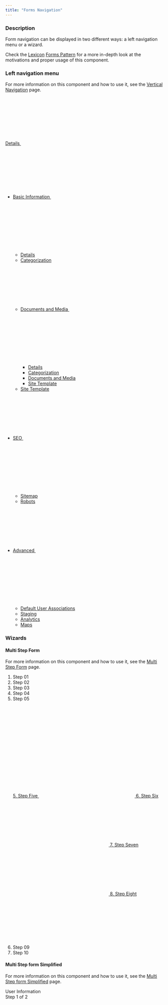 ```yaml
---
title: "Forms Navigation"
---
```


### Description

Form navigation can be displayed in two different ways: a left navigation menu or a wizard.

<div class="alert alert-info">Check the <a href="https://liferay.design/lexicon">Lexicon</a> <a href="https://liferay.design/lexicon/core-components/forms/forms-navigation/">Forms Pattern</a> for a more in-depth look at the motivations and proper usage of this component.</div>

### Left navigation menu

For more information on this component and how to use it, see the [Vertical Navigation](/docs/components/navigation/vertical-navigation.html) page.

<div class="sheet">
	<div class="form-group">
		<nav class="menubar menubar-transparent menubar-vertical-expand-lg">
			<a aria-controls="menubarVerticalLgCollapse01" aria-expanded="false" class="menubar-toggler" data-toggle="collapse" href="#menubarVerticalLgCollapse01" role="button">
				Details
				<svg class="lexicon-icon lexicon-icon-caret-bottom" focusable="false" role="presentation">
					<use href="/images/icons/icons.svg#caret-bottom" />
				</svg>
			</a>
			<div class="collapse menubar-collapse" id="menubarVerticalLgCollapse01">
				<ul class="nav nav-nested">
					<li class="nav-item">
						<a aria-controls="menubarVerticalLgNestedCollapse01" aria-expanded="true" class="collapse-icon nav-link" data-toggle="collapse" href="#menubarVerticalLgNestedCollapse01" role="button">
							Basic Information
							<span class="collapse-icon-closed">
								<svg class="lexicon-icon lexicon-icon-caret-right" focusable="false" role="presentation">
									<use href="/images/icons/icons.svg#caret-right" />
								</svg>
							</span>
							<span class="collapse-icon-open">
								<svg class="lexicon-icon lexicon-icon-caret-bottom" focusable="false" role="presentation">
									<use href="/images/icons/icons.svg#caret-bottom" />
								</svg>
							</span>
						</a>
						<div class="collapse show" id="menubarVerticalLgNestedCollapse01">
							<ul class="nav nav-stacked">
								<li class="nav-item"><a class="active nav-link" href="#1">Details</a></li>
								<li class="nav-item"><a class="nav-link" href="#1">Categorization</a></li>
								<li class="nav-item">
									<a aria-controls="menubarVerticalLgNestedCollapse02" aria-expanded="false" class="collapsed collapse-icon nav-link" data-toggle="collapse" href="#menubarVerticalLgNestedCollapse02" role="button">
										Documents and Media
										<span class="collapse-icon-closed">
											<svg class="lexicon-icon lexicon-icon-caret-right" focusable="false" role="presentation">
												<use href="/images/icons/icons.svg#caret-right" />
											</svg>
										</span>
										<span class="collapse-icon-open">
											<svg class="lexicon-icon lexicon-icon-caret-bottom" focusable="false" role="presentation">
												<use href="/images/icons/icons.svg#caret-bottom" />
											</svg>
										</span>
									</a>
									<div class="collapse" id="menubarVerticalLgNestedCollapse02">
										<ul class="nav nav-stacked">
											<li class="nav-item"><a class="nav-link" href="#1">Details</a></li>
											<li class="nav-item"><a class="nav-link" href="#1">Categorization</a></li>
											<li class="nav-item"><a class="nav-link" href="#1">Documents and Media</a></li>
											<li class="nav-item"><a class="nav-link" href="#1">Site Template</a></li>
										</ul>
									</div>
								</li>
								<li class="nav-item"><a class="nav-link" href="#1">Site Template</a></li>
							</ul>
						</div>
					</li>
					<li class="nav-item">
						<a aria-controls="menubarVerticalLgNestedCollapse03" aria-expanded="false" class="collapsed collapse-icon nav-link" data-toggle="collapse" href="#menubarVerticalLgNestedCollapse03" role="button">
							SEO
							<span class="collapse-icon-closed">
								<svg class="lexicon-icon lexicon-icon-caret-right" focusable="false" role="presentation">
									<use href="/images/icons/icons.svg#caret-right" />
								</svg>
							</span>
							<span class="collapse-icon-open">
								<svg class="lexicon-icon lexicon-icon-caret-bottom" focusable="false" role="presentation">
									<use href="/images/icons/icons.svg#caret-bottom" />
								</svg>
							</span>
						</a>
						<div class="collapse" id="menubarVerticalLgNestedCollapse03">
							<ul class="nav nav-stacked">
								<li class="nav-item"><a class="nav-link" href="#1">Sitemap</a></li>
								<li class="nav-item"><a class="nav-link" href="#1">Robots</a></li>
							</ul>
						</div>
					</li>
					<li class="nav-item">
						<a aria-controls="menubarVerticalLgNestedCollapse04" aria-expanded="false" class="collapsed collapse-icon nav-link" data-toggle="collapse" href="#menubarVerticalLgNestedCollapse04" role="button">
							Advanced
							<span class="collapse-icon-closed">
								<svg class="lexicon-icon lexicon-icon-caret-right" focusable="false" role="presentation">
									<use href="/images/icons/icons.svg#caret-right" />
								</svg>
							</span>
							<span class="collapse-icon-open">
								<svg class="lexicon-icon lexicon-icon-caret-bottom" focusable="false" role="presentation">
									<use href="/images/icons/icons.svg#caret-bottom" />
								</svg>
							</span>
						</a>
						<div class="collapse" id="menubarVerticalLgNestedCollapse04">
							<ul class="nav nav-stacked">
								<li class="nav-item"><a class="nav-link" href="#1">Default User Associations</a></li>
								<li class="nav-item"><a class="nav-link" href="#1">Staging</a></li>
								<li class="nav-item"><a class="nav-link" href="#1">Analytics</a></li>
								<li class="nav-item"><a class="nav-link" href="#1">Maps</a></li>
							</ul>
						</div>
					</li>
				</ul>
			</div>
		</nav>
	</div>
</div>



>

### Wizards

#### Multi Step Form

For more information on this component and how to use it, see the [Multi Step Form](/docs/components/forms/multi-step-form.html) page.

<div class="sheet">
	<ol class="multi-step-nav multi-step-nav-collapse-sm multi-step-indicator-label-top">
		<li class="complete multi-step-item multi-step-item-expand">
			<div class="multi-step-divider"></div>
			<div class="multi-step-indicator">
				<div class="multi-step-indicator-label">Step 01</div>
				<a class="multi-step-icon" data-multi-step-icon="1" href="#1"></a>
			</div>
		</li>
		<li class="complete multi-step-item multi-step-item-expand">
			<div class="multi-step-divider"></div>
			<div class="multi-step-indicator">
				<div class="multi-step-indicator-label">Step 02</div>
				<a class="multi-step-icon" data-multi-step-icon="2" href="#1"></a>
			</div>
		</li>
		<li class="complete multi-step-item multi-step-item-expand">
			<div class="multi-step-divider"></div>
			<div class="multi-step-indicator">
				<div class="multi-step-indicator-label">Step 03</div>
				<a class="multi-step-icon" data-multi-step-icon="3" href="#1"></a>
			</div>
		</li>
		<li class="complete multi-step-item multi-step-item-expand">
			<div class="multi-step-divider"></div>
			<div class="multi-step-indicator">
				<div class="multi-step-indicator-label">Step 04</div>
				<a class="multi-step-icon" data-multi-step-icon="4" href="#1"></a>
			</div>
		</li>
		<li class="active multi-step-item multi-step-item-expand">
			<div class="multi-step-divider"></div>
			<div class="dropdown multi-step-indicator">
				<div class="multi-step-indicator-label">Step 05</div>
				<a aria-expanded="false" aria-haspopup="true" class="dropdown-toggle multi-step-icon" data-toggle="dropdown" href="#1" role="button">
					<svg class="lexicon-icon lexicon-icon-ellipsis-h" focusable="false" role="presentation">
						<use href="/images/icons/icons.svg#ellipsis-h"></use>
					</svg>
				</a>
				<div class="dropdown-menu dropdown-menu-indicator-end">
					<a class="active complete dropdown-item" href="#1">
						5. Step Five
						<span aria-hidden="true" class="dropdown-item-indicator">
							<svg class="lexicon-icon lexicon-icon-check" focusable="false" role="presentation">
								<use href="/images/icons/icons.svg#check" />
							</svg>
						</span>
					</a>
					<a class="complete dropdown-item" href="#1">
						6. Step Six
						<span aria-hidden="true" class="dropdown-item-indicator">
							<svg class="lexicon-icon lexicon-icon-check" focusable="false" role="presentation">
								<use href="/images/icons/icons.svg#check" />
							</svg>
						</span>
					</a>
					<a class="complete dropdown-item" href="#1">
						7. Step Seven
						<span aria-hidden="true" class="dropdown-item-indicator">
							<svg class="lexicon-icon lexicon-icon-check" focusable="false" role="presentation">
								<use href="/images/icons/icons.svg#check" />
							</svg>
						</span>
					</a>
					<a class="dropdown-item" href="#1">
						8. Step Eight
						<span aria-hidden="true" class="dropdown-item-indicator">
							<svg class="lexicon-icon lexicon-icon-check" focusable="false" role="presentation">
								<use href="/images/icons/icons.svg#check" />
							</svg>
						</span>
					</a>
				</div>
			</div>
		</li>
		<li class="disabled multi-step-item multi-step-item-expand">
			<div class="multi-step-divider"></div>
			<div class="multi-step-indicator">
				<div class="multi-step-indicator-label">Step 09</div>
				<a class="multi-step-icon" data-multi-step-icon="9" href="#1"></a>
			</div>
		</li>
		<li class="multi-step-item">
			<div class="multi-step-divider"></div>
			<div class="multi-step-indicator">
				<div class="multi-step-indicator-label">Step 10</div>
				<a class="multi-step-icon" data-multi-step-icon="10" href="#1"></a>
			</div>
		</li>
	</ol>
</div>

#### Multi Step form Simplified

For more information on this component and how to use it, see the [Multi Step form Simplified](/docs/components/forms/multi-step-form-simplified.html) page.

<div class="sheet">
	<div class="form-group">
		<div class="tbar subnav-tbar subnav-tbar-light">
			<div class="container-fluid container-fluid-max-xl">
				<div class="tbar-nav">
					<div class="tbar-item tbar-item-expand">
						<div class="tbar-section">
							<span class="component-text text-truncate-inline">
								<span class="text-truncate">User Information</span>
							</span>
						</div>
					</div>
					<div class="tbar-item">
						<span class="component-text">Step 1 of 2</span>
					</div>
				</div>
			</div>
		</div>
	</div>
</div>

